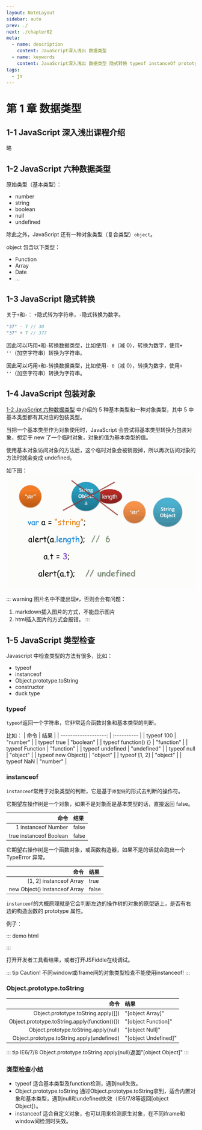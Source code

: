 ```yaml
---
layout: NoteLayout
sidebar: auto
prev: ./
next: ./chapter02
meta:
  - name: description
    content: JavaScript深入浅出 数据类型
  - name: keywords
    content: JavaScript深入浅出 数据类型 隐式转换 typeof instanceOf prototype
tags:
  - js
---
```


# 第 1 章 数据类型

## 1-1 JavaScript 深入浅出课程介绍

略

## 1-2 JavaScript 六种数据类型

原始类型（基本类型）：

- number
- string
- boolean
- null
- undefined

除此之外，JavaScript 还有一种对象类型（复合类型）`object`。

object 包含以下类型：

- Function
- Array
- Date
- ...

## 1-3 JavaScript 隐式转换

关于`+`和`-`：
`+`隐式转为字符串，`-`隐式转换为数字。

``` js
"37" - 7 // 30
"37" + 7 // 377
```

因此可以巧用`+`和`-`转换数据类型，比如使用`- 0`（减 0），转换为数字，使用`+ ''`（加空字符串）转换为字符串。

因此可以巧用`+`和`-`转换数据类型，比如使用`- 0`（减 0），转换为数字，使用`+ ''`（加空字符串）转换为字符串。

## 1-4 JavaScript 包装对象

[1-2 JavaScript 六种数据类型](#1-2%20JavaScript%20六种数据类型) 中介绍的 5 种基本类型和一种对象类型，其中 5 中基本类型都有其对应的包装类型。

当把一个基本类型作为对象使用时，JavaScript 会尝试将基本类型转换为包装对象，想定于 new 了一个临时对象，对象的值为基本类型的值。

使用基本对象访问对象的方法后，这个临时对象会被销毁掉，所以再次访问对象的方法时就会变成 undefined。

如下图：
![图片1](./images/1-4.figure01.png)

::: warning
图片名中不能出现`#`，否则会会有问题：

1. markdown插入图片的方式，不能显示图片
2. html插入图片的方式会报错。
:::

## 1-5 JavaScript 类型检查

Javascript 中检查类型的方法有很多，比如：

- typeof
- instanceof
- Object.prototype.toString
- constructor
- duck type

### typeof

`typeof`返回一个字符串，它非常适合函数对象和基本类型的判断。

比如：
|                 命令 | 结果        |
| -------------------: | :---------- |
|           typeof 100 | "number"    |
|          typeof true | "boolean"   |
| typeof function() {} | "function"  |
|      typeof Function | "function"  |
|     typeof undefined | "undefined" |
|          typeof null | "object"    |
|  typeof new Object() | "object"    |
|        typeof [1, 2] | "object"    |
|           typeof NaN | "number"    |

### instanceof

`instanceof`常用于对象类型的判断，它是基于`原型链`的形式去判断的操作符。

它期望左操作树是一个对象，如果不是对象而是基本类型的话，直接返回 false。

|                    命令 | 结果  |
| ----------------------: | :---- |
|     1 instanceof Number | false |
| true instanceof Boolean | false |

它期望右操作树是一个函数对象，或函数构造器，如果不是的话就会跑出一个 TypeError 异常。

|                          命令 | 结果  |
| ----------------------------: | :---- |
|       [1, 2] instanceof Array | true  |
| new Object() instanceof Array | false |

`instanceof`的大概原理就是它会判断左边的操作树的对象的原型链上，是否有右边的构造函数的 prototype 属性。

例子：

::: demo html
<script>
function Person() {}
function Student() {}
Student.prototype = new Person();
Student.prototype.constructor = Student;
var bosn = new Student();
console.log(bosn instanceof Student);
var one = new Person();
console.log(one instanceof Person);

console.log(one instanceof Student);
console.log(bosn instanceof Person);
</script>
:::

打开开发者工具看结果，或者打开JSFiddle在线调试。

::: tip
Caution!
不同window或iframe间的对象类型检查不能使用instanceof!
:::

### Object.prototype.toString

|                                          命令 | 结果                 |
| --------------------------------------------: | :------------------- |
|           Object.prototype.toString.apply([]) | "[object Array]"     |
| Object.prototype.toString.apply(function(){}) | "[object Function]"  |
|         Object.prototype.toString.apply(null) | "[object Null]"      |
|    Object.prototype.toString.apply(undefined) | "[object Undefined]" |

::: tip
IE6/7/8 Object.prototype.toString.apply(null)返回"[object Object]"
:::

### 类型检查小结

- typeof
  适合基本类型及function检测，遇到null失效。
- Object.prototype.toString
  通过Object.prototype.toString拿到，适合内置对象和基本类型，遇到null和undefined失效（IE6/7/8等返回[object Object]）。
- instanceof
  适合自定义对象，也可以用来检测原生对象，在不同iframe和window间检测时失效。

